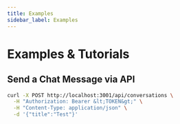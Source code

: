 ```yaml
---
title: Examples
sidebar_label: Examples
---
```


# Examples & Tutorials

## Send a Chat Message via API

```bash
curl -X POST http://localhost:3001/api/conversations \
  -H "Authorization: Bearer &lt;TOKEN&gt;" \
  -H "Content-Type: application/json" \
  -d '{"title":"Test"}'

```